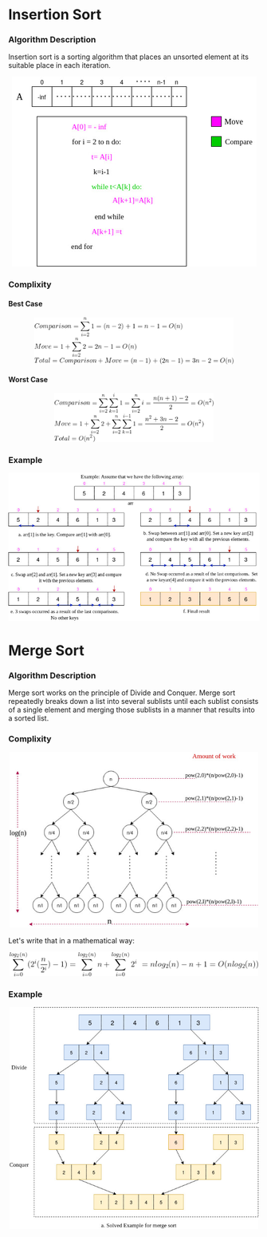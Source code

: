 # Insertion Sort
### Algorithm Description  
Insertion sort is a sorting algorithm that places an unsorted element at its suitable place in each iteration.
<p align="center">
<img src="insertion.jpg">
</p>

### Complixity
#### Best Case
<p align="center">
<img src="bestCase_ins.gif" width="400">
</p>

#### Worst Case
<p align="center">
<img src="worsrCase_ins.gif" width="320">
</p>

### Example  
<p align="center">
<img src="insrExample.jpg" width="600">
</p>


# Merge Sort
### Algorithm Description  
Merge sort works on the principle of Divide and Conquer. Merge sort repeatedly breaks down a list into several sublists until each sublist consists of a single element and merging those sublists in a manner that results into a sorted list.
### Complixity
<p align="center">
<img src="timeCompMerg.jpg" width="500">
</p>

 Let's write that in a mathematical way: 
<p align="center">
<img src="mergeEq.gif" width="500">
</p>

### Example  
<p align="center">
<img src="mergeEx.jpg" width="500">
</p>
